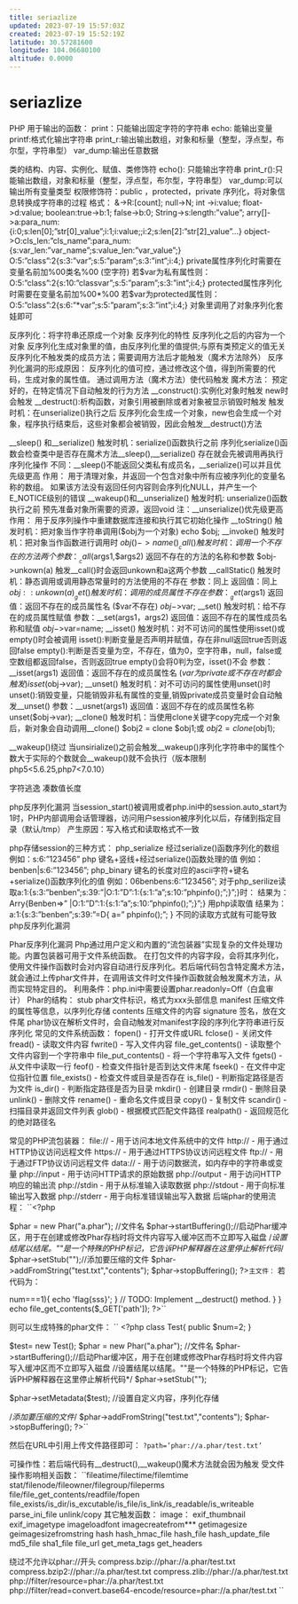 ```yaml
---
title: seriazlize
updated: 2023-07-19 15:57:03Z
created: 2023-07-19 15:52:19Z
latitude: 30.57281600
longitude: 104.06680100
altitude: 0.0000
---
```


# seriazlize
PHP
用于输出的函数：
print：只能输出固定字符的字符串
echo: 能输出变量
printf:格式化输出字符串
print_r:输出输出数组，对象和标量（整型，浮点型，布尔型，字符串型）
var_dump:输出任意数据

类的结构、内容、实例化、赋值、类修饰符
echo(): 只能输出字符串
print_r():只能输出数组，对象和标量（整型，浮点型，布尔型，字符串型）
var_dump:可以输出所有变量类型 
权限修饰符：public ，protected，private
序列化，将对象信息转换成字符串的过程
格式：
&->R:[count];
null->N;
int ->i:value;
float->d:value;
boolean:true->b:1;
false->b:0;
String->s:length:”value”;
arry[]->a:para_num:{i:0;s:len[0];”str[0]_value”;i:1;i:value;;i:2;s:len[2]:”str[2]_value”...}
object->O:cls_len:”cls_name”:para_num:{s:var_len:”var_name”;s:value_len:”var_value”;}
O:5:”class”:2{s:3:”var”;s:5:”param”;s:3:”int”;i:4;}
private属性序列化时需要在变量名前加%00类名%00	(空字符)
若\$var为私有属性则：
O:5:”class”:2{s:10:”classvar”;s:5:”param”;s:3:”int”;i:4;}
protected属性序列化时需要在变量名前加%00*%00
若$var为protected属性则：
O:5:”class”:2{s:6:”*var”;s:5:”param”;s:3:”int”;i:4;}
对象里调用了对象序列化套娃即可

反序列化：将字符串还原成一个对象
反序列化的特性
反序列化之后的内容为一个对象
反序列化生成对象里的值，由反序列化里的值提供;与原有类预定义的值无关
反序列化不触发类的成员方法；需要调用方法后才能触发（魔术方法除外）
反序列化漏洞的形成原因：
反序列化的值可控，通过修改这个值，得到所需要的代码，生成对象的属性值。
通过调用方法（魔术方法）使代码触发
魔术方法：
预定好的，在特定情况下自动触发的行为方法
__construct():实例化对象时触发
new时会触发
__destruct():析构函数，对象引用被删除或者对象被显示销毁时触发
触发时机：在unserialize()执行之后
反序列化会生成一个对象，new也会生成一个对象，程序执行结束后，这些对象都会被销毁，因此会触发__destruct()方法
<?php
   class user{
       public function __destruct(){
           echo "触发";
       }
   }
   $a = new user();
   $b = serialize($a);
   unserialize($b);
?>
__sleep() 和__serialize()
触发时机：serialize()函数执行之前
序列化serialize()函数会检查类中是否存在魔术方法__sleep(),__serialize()
存在就会先被调用再执行序列化操作
不同：__sleep()不能返回父类私有成员名，__serialize()可以并且优先级更高
作用：
用于清理对象，并返回一个包含对象中所有应被序列化的变量名称的数组。
如果该方法没有返回任何内容则会序列化NULL，并产生一个E_NOTICE级别的错误
__wakeup()和__unserialize()
触发时机: unserialize()函数执行之前
预先准备对象所需要的资源，返回void
注：__unserialize()优先级更高
作用：
用于反序列操作中重建数据库连接和执行其它初始化操作
__toString()
触发时机：把对象当作字符串调用($obj为一个对象)
echo $obj;
__invoke()
触发时机：把对象当作函数进行调用时
$obj()->name()
__call()
触发时机：调用一个不存在的方法
两个参数：__call($args1,$args2)
返回不存在的方法的名称和参数
$obj->unkown(a)
触发__call()时会返回unkown和a这两个参数
__callStatic()
触发时机：静态调用或调用静态常量时的方法使用的不存在
参数：同上
返回值：同上
$obj::unkown(a)
__get()
触发时机：调用的成员属性不存在
参数：__get($args1)
返回值：返回不存在的成员属性名	($var不存在)
$obj->$var;
__set()
触发时机：给不存在的成员属性赋值
参数：__set(args1，args2)
返回值：返回不存在的属性成员名称和赋值
$obj->$var=name;
__isset()
触发时机：对不可访问的属性使用isset()或empty()时会被调用
isset():判断变量是否声明并赋值，存在非null返回true否则返回false
empty():判断是否变量为空，不存在，值为0，空字符串，null，false或空数组都返回false，否则返回true
empty()会将0判为空，isset()不会
参数：__isset(args1)
返回值：返回不存在的成员属性名	($var为private或不存在时都会触发)
isset($obj->var);
__unset()
触发时机：对不可访问的属性使用unset()时
unset():销毁变量，只能销毁非私有属性的变量,销毁private成员变量时会自动触发__unset()
参数：__usnet(args1)
返回值：返回不存在的成员属性名称
unset($obj->var);
__clone()
触发时机：当使用clone关键字copy完成一个对象后，新对象会自动调用__clone()
$obj2 = clone $obj1;或	$obj2 = clone($obj1);

__wakeup()绕过
	当unsirialize()之前会触发__wakeup()序列化字符串中的属性个数大于实际的个数就会__wakeup()就不会执行（版本限制php5<5.6.25,php7<7.0.10）

字符逃逸
凑数值长度

php反序列化漏洞
当session_start()被调用或者php.ini中的session.auto_start为1时，PHP内部调用会话管理器，访问用户session被序列化以后，存储到指定目录（默认/tmp）
产生原因：写入格式和读取格式不一致

php存储session的三种方式：
php_serialize				经过serialize()函数序列化的数组
例如：s:6:”123456”
php						键名+竖线+经过serialize()函数处理的值
例如：benben|s:6:”123456”;
php_binary				键名的长度对应的ascii字符+键名+serialize()函数序列化的值
例如：06benbens:6:”123456”;
对于php_serilize读取a:1:{s:3:”benben”;s:39:”|O:1:”D”:1:{s:1:”a”;s:10:”phpinfo();”;}”;}时：
结果为：
Arry{Benben=>” |O:1:”D”:1:{s:1:”a”;s:10:”phpinfo();”;}”;}
用php读取值
结果为：
a:1:{s:3:”benben”;s:39:”=D{
	a=” phpinfo();”;
}
不同的读取方式就有可能导致php反序列化漏洞

Phar反序列化漏洞
Php通过用户定义和内置的“流包装器”实现复杂的文件处理功能。内置包装器可用于文件系统函数。
在打包文件的内容字段，会将其序列化，使用文件操作函数时会对内容自动进行反序列化。若后端代码包含特定魔术方法，就会通过上传phar文件并，在调用该文件时文件操作函数就会触发魔术方法，从而实现特定目的。
利用条件：php.ini中需要设置phar.readonly=Off（白盒审计）
Phar的结构：
	stub phar文件标识，格式为xxx<?php xxx;)__HALT_COMPILER();?>头部信息
	manifest 压缩文件的属性等信息，以序列化存储
	contents 压缩文件的内容
	signature 签名，放在文件尾
phar协议在解析文件时，会自动触发对manifest字段的序列化字符串进行反序列化
常见的文件系统函数：
	fopen() - 打开文件或URL		fclose() - 关闭文件		fread() - 读取文件内容
fwrite() - 写入文件内容		file_get_contents() - 读取整个文件内容到一个字符串中
file_put_contents() - 将一个字符串写入文件			fgets() - 从文件中读取一行
feof() - 检查文件指针是否到达文件末尾				fseek() - 在文件中定位指针位置
file_exists() - 检查文件或目录是否存在				is_file() - 判断指定路径是否为文件
is_dir() - 判断指定路径是否为目录					mkdir() - 创建目录
rmdir() - 删除目录				unlink() - 删除文件	rename() - 重命名文件或目录
copy() - 复制文件				scandir() - 扫描目录并返回文件列表
glob() - 根据模式匹配文件路径	realpath() - 返回规范化的绝对路径名 

常见的PHP流包装器：
	file:// - 用于访问本地文件系统中的文件
http:// - 用于通过HTTP协议访问远程文件
https:// - 用于通过HTTPS协议访问远程文件
ftp:// - 用于通过FTP协议访问远程文件
data:// - 用于访问数据流，如内存中的字符串或变量
php://input - 用于访问HTTP请求的原始数据
php://output - 用于访问HTTP响应的输出流
php://stdin - 用于从标准输入读取数据
php://stdout - 用于向标准输出写入数据
php://stderr - 用于向标准错误输出写入数据
后端phar的使用流程：
``<?php

\$phar = new Phar("a.phar");   //文件名
\$phar->startBuffering();//启动Phar缓冲区，用于在创建或修改Phar存档时将文件内容写入缓冲区而不立即写入磁盘
/*设置结尾以<?php __HALT__COMPILER();?>结尾。"<?php __HALT_COMPILER();?>"是一个特殊的PHP标记，它告诉PHP解释器在这里停止解析代码*/
\$phar->setStub("<?php __HALT_COMPILER();?>");//添加要压缩的文件
\$phar->addFromString("test.txt","contents");
\$phar->stopBuffering();
?>``
主文件：
``<?php
echo file_get_contents('phar://a.phar/test.txt');//用file_get_contents文件操作函数，phar流包装器读取文件a.phar/test.txt的内容
?>
若代码为：
<?php
    class Test{
        public $num=2;
        public function __destruct()
        {
          if($this->num===1){
              echo 'flag{sss}';
          }   // TODO: Implement __destruct() method.
        }
    }
    echo file_get_contents($_GET['path']);
?>``

则可以生成特殊的phar文件：
``	<?php
class Test{
    public \$num=2;
}

\$test= new Test();
\$phar = new Phar("a.phar");   //文件名
\$phar->startBuffering();//启动Phar缓冲区，用于在创建或修改Phar存档时将文件内容写入缓冲区而不立即写入磁盘
//设置结尾以<?php __HALT__COMPILER();?>结尾。"<?php __HALT_COMPILER();?>"是一个特殊的PHP标记，它告诉PHP解释器在这里停止解析代码*/
\$phar->setStub("<?php __HALT_COMPILER();?>");

\$phar->setMetadata($test);  //设置自定义内容，序列化存储

/*添加要压缩的文件*/
\$phar->addFromString("test.txt","contents");
\$phar->stopBuffering();
?>``

然后在URL中引用上传文件路径即可：
``?path=’phar://a.phar/test.txt’``

可操作性：若后端代码有__destruct(),__wakeup()魔术方法就会因为触发
受文件操作影响相关函数：
	``fileatime/filectime/filemtime
	stat/filenode/fileowner/filegroup/fileperms
	file/file_get_contents/readfile/fopen
	file_exists/is_dir/is_excutable/is_file/is_link/is_readable/is_writeable
	parse_ini_file
	unlink/copy
其它触发函数：
image：
	exif_thumbnail
	exif_imagetype
	imageloadfont
	imagecreatefrom***
	getimagesize
	geimagesizefromstring
hash
	hash_hmac_file
	hash_file
	hash_update_file
	md5_file
	sha1_file
file_url
	get_meta_tags
	get_headers
	
绕过不允许以phar://开头
compress.bzip://phar://a.phar/test.txt
compress.bzip2://phar://a.phar/test.txt
compress.zlib://phar://a.phar/test.txt
php://filter/resource=phar://a.phar/test.txt
php://filter/read=convert.base64-encode/resource=phar://a.phar/test.txt ``
